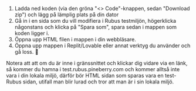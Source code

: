1. Ladda ned koden (via den gröna "<> Code"-knappen, sedan "Download zip") och lägg på lämplig plats på din dator 
2. Gå in i en sida som du vill modifiera i Rubus testmiljön, högerklicka någonstans och klicka på "Spara som", spara sedan i mappen som koden ligger i. 
3. Öppna upp HTML filen i mappen i din webbläsare.
4. Öppna upp mappen i Replit/Lovable eller annat verktyg du använder och gå loss. 🚀

Notera att att om du är inne i gränssnittet och klickar dig vidare via en länk, så kommer du hamna i test.rubus.pineberry.com och kommer alltså inte vara i din lokala miljö, därför bör HTML sidan som sparas vara en test-Rubus sidan, utifall man blir lurad och tror att man är i sin lokala miljö.

